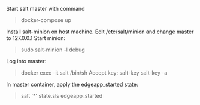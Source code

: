 Start salt master with command 
> docker-compose up

Install salt-minion on host machine.
Edit /etc/salt/minion and change master to 127.0.0.1
Start minion:
> sudo salt-minion -l debug

Log into master:
> docker exec -it salt /bin/sh
Accept key:
> salt-key
> salt-key -a <minion-name>

In master container, apply the edgeapp_started state:
> salt '*' state.sls edgeapp_started 
